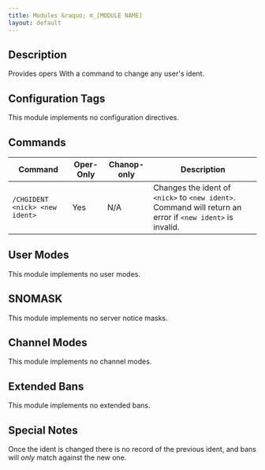 ```yaml
---
title: Modules &raquo; m_[MODULE NAME]
layout: default
---
```


## Description

Provides opers With a command to change any user's ident.

## Configuration Tags

This module implements no configuration directives.

## Commands

Command | Oper-Only | Chanop-only | Description
------- | --------- | ----------- | -----------
`/CHGIDENT <nick> <new ident>` | Yes | N/A | Changes the ident of `<nick>` to `<new ident>`. Command will return an error if `<new ident>` is invalid.

## User Modes

This module implements no user modes.

## SNOMASK

This module implements no server notice masks.

## Channel Modes

This module implements no channel modes.

## Extended Bans

This module implements no extended bans.

## Special Notes

Once the ident is changed there is no record of the previous ident, and bans will *only* match against the new one. 
